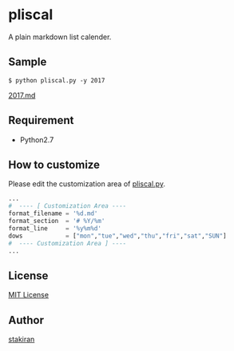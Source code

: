 # pliscal
A plain markdown list calender.

## Sample

```terminal
$ python pliscal.py -y 2017
```

[2017.md](2017.md)

## Requirement
- Python2.7

## How to customize
Please edit the customization area of [pliscal.py](pliscal.py).

```python
...
#  ---- [ Customization Area ----
format_filename = '%d.md'
format_section  = '# %Y/%m'
format_line     = '%y%m%d'
dows            = ["mon","tue","wed","thu","fri","sat","SUN"]
#  ---- Customization Area ] ----
...
```

## License
[MIT License](LICENSE)

## Author
[stakiran](https://github.com/stakiran)
